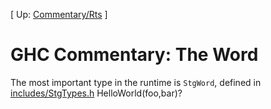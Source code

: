 
\[ Up: [Commentary/Rts](commentary/rts) \]


# GHC Commentary: The Word



The most important type in the runtime is `StgWord`, defined in [includes/StgTypes.h](/trac/ghc/browser/ghc/includes/StgTypes.h)
HelloWorld(foo,bar)?


